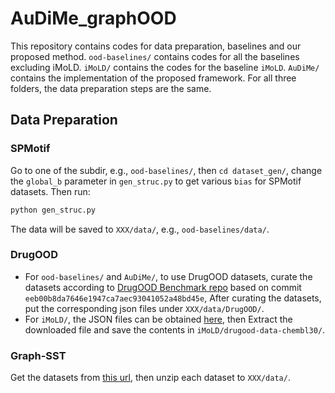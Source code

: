 # AuDiMe_graphOOD
This repository contains codes for data preparation, baselines and our proposed method. `ood-baselines/` contains codes for all the baselines excluding iMoLD. `iMoLD/` contains the codes for the baseline `iMoLD`. `AuDiMe/` contains the implementation of the proposed framework. For all three folders, the data preparation steps are the same.

## Data Preparation

### SPMotif

Go to one of the subdir, e.g., `ood-baselines/`, then `cd dataset_gen/`, change the `global_b` parameter in `gen_struc.py` to get various `bias` for SPMotif datasets. Then run:

```bash
python gen_struc.py
```

The data will be saved to `XXX/data/`, e.g., `ood-baselines/data/`. 


### DrugOOD

- For `ood-baselines/` and `AuDiMe/`, to use DrugOOD datasets, curate the datasets according to [DrugOOD Benchmark repo](https://github.com/tencent-ailab/DrugOOD) based on commit `eeb00b8da7646e1947ca7aec93041052a48bd45e`, After curating the datasets, put the corresponding json files under `XXX/data/DrugOOD/`.
- For `iMoLD/`, the JSON files can be obtained [here](https://drive.google.com/drive/folders/19EAVkhJg0AgMx7X-bXGOhD4ENLfxJMWC), then Extract the downloaded file and save the contents in `iMoLD/drugood-data-chembl30/`.


### Graph-SST

Get the datasets from [this url](https://drive.google.com/drive/folders/1dt0aGMBvCEUYzaG00TYu1D03GPO7305z), then unzip each dataset to `XXX/data/`.


